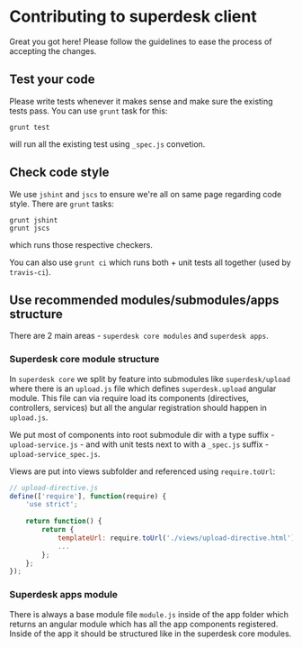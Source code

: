 # Contributing to superdesk client

Great you got here! Please follow the guidelines to ease the process of accepting the changes.

## Test your code

Please write tests whenever it makes sense and make sure the existing tests pass. You can use `grunt` task for this:

```
grunt test
```

will run all the existing test using `_spec.js` convetion.

## Check code style

We use `jshint` and `jscs` to ensure we're all on same page regarding code style. There are `grunt` tasks:

    grunt jshint
    grunt jscs

which runs those respective checkers.

You can also use `grunt ci` which runs both + unit tests all together (used by `travis-ci`).

## Use recommended modules/submodules/apps structure

There are 2 main areas - `superdesk core modules` and `superdesk apps`.

### Superdesk core module structure

In `superdesk core` we split by feature into submodules like `superdesk/upload` where there is an `upload.js` file which defines `superdesk.upload` angular module. This file can via require load its components (directives, controllers, services) but all the angular registration should happen in `upload.js`.

We put most of components into root submodule dir with a type suffix - `upload-service.js` - and with unit tests next to with a `_spec.js` suffix - `upload-service_spec.js`.

Views are put into views subfolder and referenced using `require.toUrl`:

```javascript
// upload-directive.js
define(['require'], function(require) {
    'use strict';
    
    return function() {
        return {
            templateUrl: require.toUrl('./views/upload-directive.html'),
            ...
        };
    };
});
```

### Superdesk apps module

There is always a base module file `module.js` inside of the app folder which returns an angular module which has all the app components registered. Inside of the app it should be structured like in the superdesk core modules.
